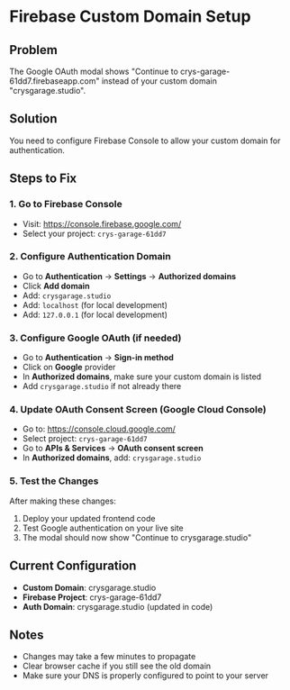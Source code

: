 # Firebase Custom Domain Setup

## Problem
The Google OAuth modal shows "Continue to crys-garage-61dd7.firebaseapp.com" instead of your custom domain "crysgarage.studio".

## Solution
You need to configure Firebase Console to allow your custom domain for authentication.

## Steps to Fix

### 1. Go to Firebase Console
- Visit: https://console.firebase.google.com/
- Select your project: `crys-garage-61dd7`

### 2. Configure Authentication Domain
- Go to **Authentication** → **Settings** → **Authorized domains**
- Click **Add domain**
- Add: `crysgarage.studio`
- Add: `localhost` (for local development)
- Add: `127.0.0.1` (for local development)

### 3. Configure Google OAuth (if needed)
- Go to **Authentication** → **Sign-in method**
- Click on **Google** provider
- In **Authorized domains**, make sure your custom domain is listed
- Add `crysgarage.studio` if not already there

### 4. Update OAuth Consent Screen (Google Cloud Console)
- Go to: https://console.cloud.google.com/
- Select project: `crys-garage-61dd7`
- Go to **APIs & Services** → **OAuth consent screen**
- In **Authorized domains**, add: `crysgarage.studio`

### 5. Test the Changes
After making these changes:
1. Deploy your updated frontend code
2. Test Google authentication on your live site
3. The modal should now show "Continue to crysgarage.studio"

## Current Configuration
- **Custom Domain**: crysgarage.studio
- **Firebase Project**: crys-garage-61dd7
- **Auth Domain**: crysgarage.studio (updated in code)

## Notes
- Changes may take a few minutes to propagate
- Clear browser cache if you still see the old domain
- Make sure your DNS is properly configured to point to your server

